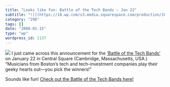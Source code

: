 ```yaml
---
title: "Looks like fun: Battle of the Tech Bands – Jan 22"
subtitle: "![](https://i0.wp.com/s3.media.squarespace.com/production/1075723/12829350/wp-content/uploads/imagew..."
category: "298"
tags: []
date: "2008-01-15"
type: "wp"
wordpress_id: 1137
---
```

![](https://i0.wp.com/s3.media.squarespace.com/production/1075723/12829350/wp-content/uploads/imagewell/battle_640.jpg?w=584)
I just came across this announcement for the [‘Battle of the Tech Bands’](http://www.xconomy.com/2007/12/04/xconomys-battle-of-the-tech-bands/) on January 22 in Central Square (Cambridge, Massachusetts, USA.)
“Musicians from Boston’s tech and tech-investment companies play their geeky hearts out—you pick the winners!”

Sounds like fun! [Check out the Battle of the Tech Bands here!](http://www.xconomy.com/2007/12/04/xconomys-battle-of-the-tech-bands/)